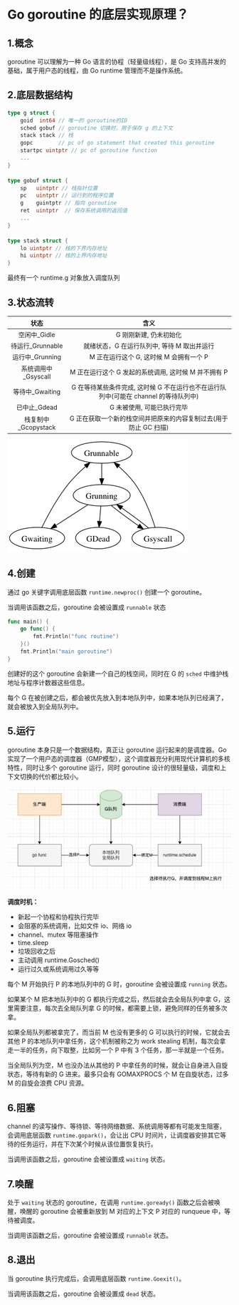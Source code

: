 # Go goroutine 的底层实现原理？

## 1.概念

goroutine 可以理解为一种 Go 语言的协程（轻量级线程），是 Go 支持高并发的基础，属于用户态的线程，由 Go runtime 管理而不是操作系统。

## 2.底层数据结构

```go
type g struct {
    goid  int64 // 唯一的 goroutine的ID
    sched gobuf // goroutine 切换时，用于保存 g 的上下文
    stack stack // 栈
    gopc        // pc of go statement that created this goroutine
    startpc uintptr // pc of goroutine function
    ...
}

type gobuf struct {
    sp   uintptr // 栈指针位置
    pc   uintptr // 运行到的程序位置
    g    guintptr // 指向 goroutine
    ret  uintptr  // 保存系统调用的返回值
    ...
}

type stack struct {
    lo uintptr // 栈的下界内存地址
    hi uintptr // 栈的上界内存地址
}
```

最终有一个 runtime.g 对象放入调度队列

## 3.状态流转

| 状态 | 含义 |
| :-: | :-: |
| 空闲中_Gidle | G 刚刚新建, 仍未初始化 |
| 待运行_Grunnable | 就绪状态，G 在运行队列中, 等待 M 取出并运行 |
| 运行中_Grunning | M 正在运行这个 G, 这时候 M 会拥有一个 P |
| 系统调用中_Gsyscall | M 正在运行这个 G 发起的系统调用, 这时候 M 并不拥有 P |
| 等待中_Gwaiting | G 在等待某些条件完成, 这时候 G 不在运行也不在运行队列中(可能在 channel 的等待队列中) |
| 已中止_Gdead | G 未被使用, 可能已执行完毕 |
| 栈复制中_Gcopystack | G 正在获取一个新的栈空间并把原来的内容复制过去(用于防止 GC 扫描) |

![goroutine_state](../Images/goroutine_state.jpg)

## 4.创建

通过 go 关键字调用底层函数 `runtime.newproc()` 创建一个 goroutine。

当调用该函数之后，goroutine 会被设置成 `runnable` 状态

```go
func main() {
    go func() {
        fmt.Println("func routine")
    }()
    fmt.Println("main goroutine")
}
```

创建好的这个 goroutine 会新建一个自己的栈空间，同时在 G 的 `sched` 中维护栈地址与程序计数器这些信息。

每个 G 在被创建之后，都会被优先放入到本地队列中，如果本地队列已经满了，就会被放入到全局队列中。

## 5.运行

goroutine 本身只是一个数据结构，真正让 goroutine 运行起来的是调度器。Go 实现了一个用户态的调度器（GMP模型），这个调度器充分利用现代计算机的多核特性，同时让多个 goroutine 运行，同时 goroutine 设计的很轻量级，调度和上下文切换的代价都比较小。

![goroutine_gmp](../Images/goroutine_gmp.png)

**调度时机：**

+ 新起一个协程和协程执行完毕
+ 会阻塞的系统调用，比如文件 io、网络 io
+ channel、mutex 等阻塞操作
+ time.sleep
+ 垃圾回收之后
+ 主动调用 runtime.Gosched()
+ 运行过久或系统调用过久等等

每个 M 开始执行 P 的本地队列中的 G 时，goroutine 会被设置成 `running` 状态。

如果某个 M 把本地队列中的 G 都执行完成之后，然后就会去全局队列中拿 G，这里需要注意，每次去全局队列拿 G 的时候，都需要上锁，避免同样的任务被多次拿。

如果全局队列都被拿完了，而当前 M 也没有更多的 G 可以执行的时候，它就会去其他 P 的本地队列中拿任务，这个机制被称之为 work stealing 机制，每次会拿走一半的任务，向下取整，比如另一个 P 中有 3 个任务，那一半就是一个任务。

当全局队列为空，M 也没办法从其他的 P 中拿任务的时候，就会让自身进入自旋状态，等待有新的 G 进来。最多只会有 GOMAXPROCS 个 M 在自旋状态，过多 M 的自旋会浪费 CPU 资源。

## 6.阻塞

channel 的读写操作、等待锁、等待网络数据、系统调用等都有可能发生阻塞，会调用底层函数 `runtime.gopark()`，会让出 CPU 时间片，让调度器安排其它等待的任务运行，并在下次某个时候从该位置恢复执行。

当调用该函数之后，goroutine 会被设置成 `waiting` 状态。

## 7.唤醒

处于 `waiting` 状态的 goroutine，在调用 `runtime.goready()` 函数之后会被唤醒，唤醒的 goroutine 会被重新放到 M 对应的上下文 P 对应的 runqueue 中，等待被调度。

当调用该函数之后，goroutine 会被设置成 `runnable` 状态。

## 8.退出

当 goroutine 执行完成后，会调用底层函数 `runtime.Goexit()`。

当调用该函数之后，goroutine 会被设置成 `dead` 状态。